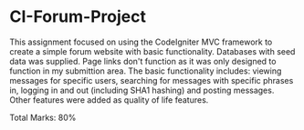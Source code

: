 # CI-Forum-Project

This assignment focused on using the CodeIgniter MVC framework to create a simple forum website with basic functionality. Databases with seed data was supplied. Page links don't function as it was only designed to function in my submittion area. The basic functionality includes: viewing messages for specific users, searching for messages with specific phrases in, logging in and out (including SHA1 hashing) and posting messages. Other features were added as quality of life features.

Total Marks: 80%
